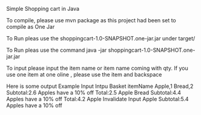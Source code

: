 Simple Shopping cart in Java

To compile, please use mvn package as this project had been set to compile as One Jar

To Run pleas use the shoppingcart-1.0-SNAPSHOT.one-jar.jar under target/

To Run pleas use the command java -jar shoppingcart-1.0-SNAPSHOT.one-jar.jar

To input please input the item name or item name coming with qty. If you use one item at one oline , please use the item and backspace

Here is some output Example Input Intpu Basket itemName Apple,1 Bread,2 Subtotal:2.6 Apples have a 10% off Total:2.5 Apple Bread Subtotal:4.4 Apples have a 10% off Total:4.2 Apple Invalidate Input Apple Subtotal:5.4 Apples have a 10% off
